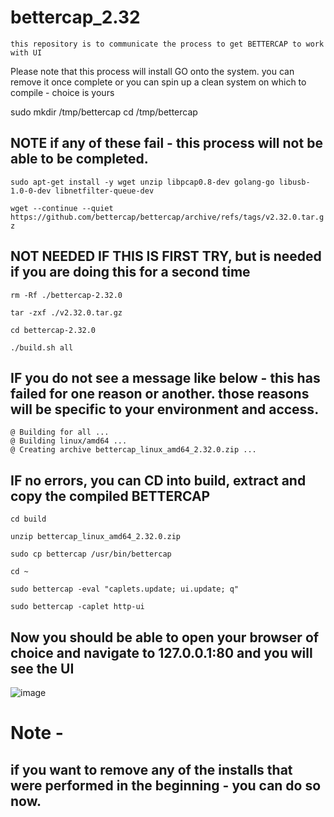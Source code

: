 # bettercap_2.32

`this repository is to communicate the process to get BETTERCAP to work with UI`

Please note that this process will install GO onto the system.  you can remove it once complete or you can spin up a clean system on which to compile - choice is yours

sudo mkdir /tmp/bettercap
cd /tmp/bettercap

## NOTE if any of these fail - this process will not be able to be completed. 
`sudo apt-get install -y wget unzip libpcap0.8-dev golang-go libusb-1.0-0-dev libnetfilter-queue-dev`

`wget --continue --quiet https://github.com/bettercap/bettercap/archive/refs/tags/v2.32.0.tar.gz`

## NOT NEEDED IF THIS IS FIRST TRY, but is needed if you are doing this for a second time 
`rm -Rf ./bettercap-2.32.0`

`tar -zxf ./v2.32.0.tar.gz`

`cd bettercap-2.32.0`

`./build.sh all`

## IF you do not see a message like below - this has failed for one reason or another. those reasons will be specific to your environment and access.
```
@ Building for all ...
@ Building linux/amd64 ...
@ Creating archive bettercap_linux_amd64_2.32.0.zip ...
```

## IF no errors, you can CD into build, extract and copy the  compiled BETTERCAP
`cd build`

`unzip bettercap_linux_amd64_2.32.0.zip`

`sudo cp bettercap /usr/bin/bettercap`

`cd ~`

`sudo bettercap -eval "caplets.update; ui.update; q"`

`sudo bettercap -caplet http-ui`

## Now you should be able to open your browser of choice and navigate to 127.0.0.1:80 and you will see the UI

![image](https://github.com/7069wrk/bettercap_2.32/assets/102612356/15df1f15-a988-4f49-8ee0-46f1269d5c20)



# Note - 
## if you want to remove any of the installs that were performed in the beginning - you can do so now.
